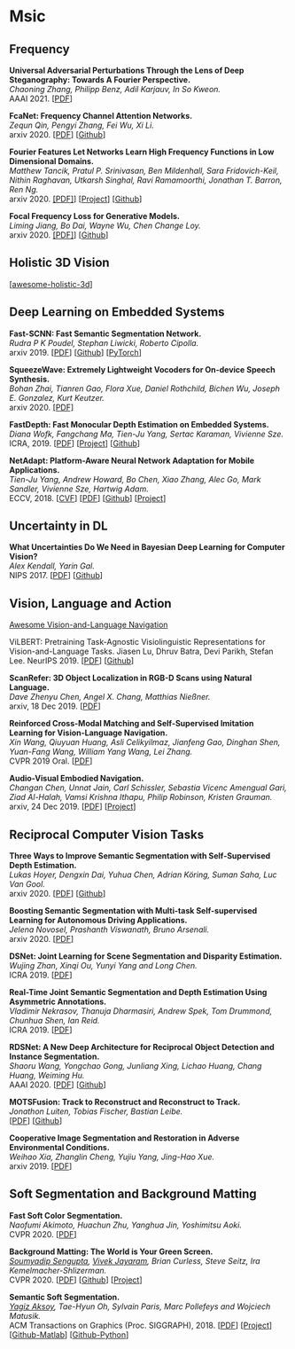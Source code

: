 
# Msic

## Frequency

**Universal Adversarial Perturbations Through the Lens of Deep Steganography: Towards A Fourier Perspective.**<br>
*Chaoning Zhang, Philipp Benz, Adil Karjauv, In So Kweon.*<br>
AAAI 2021. [[PDF](https://arxiv.org/abs/2102.06479)]

**FcaNet: Frequency Channel Attention Networks.**<br>
*Zequn Qin, Pengyi Zhang, Fei Wu, Xi Li.*<br>
arxiv 2020. [[PDF](https://arxiv.org/abs/2012.11879)] [[Github](https://github.com/cfzd/FcaNet)]

**Fourier Features Let Networks Learn High Frequency Functions in Low Dimensional Domains.**<br>
*Matthew Tancik, Pratul P. Srinivasan, Ben Mildenhall, Sara Fridovich-Keil, Nithin Raghavan, Utkarsh Singhal, Ravi Ramamoorthi, Jonathan T. Barron, Ren Ng.*<br>
arxiv 2020. [[PDF]](https://arxiv.org/abs/2006.10739)] [[Project](https://people.eecs.berkeley.edu/~bmild/fourfeat/)] [[Github](https://github.com/tancik/fourier-feature-networks)]

**Focal Frequency Loss for Generative Models.**<br>
*Liming Jiang, Bo Dai, Wayne Wu, Chen Change Loy.*<br>
arxiv 2020. [[PDF]](https://arxiv.org/abs/2012.12821)] [[Github](https://github.com/EndlessSora/focal-frequency-loss)]

## Holistic 3D Vision

[[awesome-holistic-3d](https://github.com/holistic-3d/awesome-holistic-3d)]

## Deep Learning on Embedded Systems

**Fast-SCNN: Fast Semantic Segmentation Network.**<br>
*Rudra P K Poudel, Stephan Liwicki, Roberto Cipolla.*<br>
arxiv 2019. [[PDF](https://arxiv.org/abs/1902.04502)] [[Github](https://github.com/DeepVoltaire/Fast-SCNN)] [[PyTorch](https://github.com/Tramac/Fast-SCNN-pytorch)]

**SqueezeWave: Extremely Lightweight Vocoders for On-device Speech Synthesis.**<br>
*Bohan Zhai, Tianren Gao, Flora Xue, Daniel Rothchild, Bichen Wu, Joseph E. Gonzalez, Kurt Keutzer.*<br>
arxiv 2020. [[PDF]](https://arxiv.org/abs/2001.05685)

**FastDepth: Fast Monocular Depth Estimation on Embedded Systems.**<br>
*Diana Wofk, Fangchang Ma, Tien-Ju Yang, Sertac Karaman, Vivienne Sze.*<br>
ICRA, 2019.
[[PDF](http://fastdepth.mit.edu/2019_icra_fastdepth.pdf)]
[[Project](fastdepth.mit.edu)]
[[Github](https://github.com/dwofk/fast-depth)]

**NetAdapt: Platform-Aware Neural Network Adaptation for Mobile Applications.**<br>
*Tien-Ju Yang, Andrew Howard, Bo Chen, Xiao Zhang, Alec Go, Mark Sandler, Vivienne Sze, Hartwig Adam.*<br>
ECCV, 2018.
[[CVF](http://openaccess.thecvf.com/content_ECCV_2018/papers/Tien-Ju_Yang_NetAdapt_Platform-Aware_Neural_ECCV_2018_paper.pdf)]
[[PDF](https://arxiv.org/abs/1804.03230)]
[[Github](github.com/denru01/netadapt)]
[[Project](https://web.mit.edu/netadapt/)]

## Uncertainty in DL

**What Uncertainties Do We Need in Bayesian Deep Learning for Computer Vision?**<br>
*Alex Kendall, Yarin Gal.*<br>
NIPS 2017.  [[PDF](https://arxiv.org/abs/1703.04977)] [[Github](http://github.com/pmorerio/dl-uncertainty)]

## Vision, Language and Action

[Awesome Vision-and-Language Navigation](https://github.com/daqingliu/awesome-vln)

ViLBERT: Pretraining Task-Agnostic Visiolinguistic Representations for Vision-and-Language Tasks.
Jiasen Lu, Dhruv Batra, Devi Parikh, Stefan Lee.
NeurIPS 2019. [[PDF](https://www.aminer.cn/pub/5db9297647c8f766461f745b/)] [[Github](https://github.com/jiasenlu/vilbert_beta)]

**ScanRefer: 3D Object Localization in RGB-D Scans using Natural Language.** <br>
*Dave Zhenyu Chen, Angel X. Chang, Matthias Nießner.*<br>
arxiv, 18 Dec 2019. [[PDF](https://arxiv.org/abs/1912.08830)]

**Reinforced Cross-Modal Matching and Self-Supervised Imitation Learning for Vision-Language Navigation.**<br>
*Xin Wang, Qiuyuan Huang, Asli Celikyilmaz, Jianfeng Gao, Dinghan Shen, Yuan-Fang Wang, William Yang Wang, Lei Zhang.*<br>
CVPR 2019 Oral. [[PDF](https://arxiv.org/abs/1811.10092)]

**Audio-Visual Embodied Navigation.**<br>
*Changan Chen, Unnat Jain, Carl Schissler, Sebastia Vicenc Amengual Gari, Ziad Al-Halah, Vamsi Krishna Ithapu, Philip Robinson, Kristen Grauman.*<br>
arxiv, 24 Dec 2019. [[PDF](https://arxiv.org/abs/1912.11474)] [[Project](http://vision.cs.utexas.edu/projects/audio_visual_navigation/)]

## Reciprocal Computer Vision Tasks

**Three Ways to Improve Semantic Segmentation with Self-Supervised Depth Estimation.**<br>
*Lukas Hoyer, Dengxin Dai, Yuhua Chen, Adrian Köring, Suman Saha, Luc Van Gool.*<br>
arxiv 2020. [[PDF](https://arxiv.org/abs/2012.10782)]  [[Github](https://github.com/lhoyer/improving_segmentation_with_selfsupervised_depth)]

**Boosting Semantic Segmentation with Multi-task Self-supervised Learning for Autonomous Driving Applications.**<br>
*Jelena Novosel, Prashanth Viswanath, Bruno Arsenali.*<br>
arxiv 2020. [[PDF](https://ml4ad.github.io/files/papers/Boosting%20semantic%20segmentation%20with%20multi-task%20self-supervised%20learning%20for%20autonomous%20driving%20applications.pdf)]

**DSNet: Joint Learning for Scene Segmentation and Disparity Estimation.**<br>
*Wujing Zhan, Xinqi Ou, Yunyi Yang and Long Chen.*<br>
ICRA 2019. [[PDF](https://ieeexplore.ieee.org/document/8793573)] 

**Real-Time Joint Semantic Segmentation and Depth Estimation Using Asymmetric Annotations.** <br> 
*Vladimir Nekrasov, Thanuja Dharmasiri, Andrew Spek, Tom Drummond, Chunhua Shen, Ian Reid.*<br> 
ICRA 2019. [[PDF](https://ieeexplore.ieee.org/document/8794220)]

**RDSNet: A New Deep Architecture for Reciprocal Object Detection and Instance Segmentation.** <br>
*Shaoru Wang, Yongchao Gong, Junliang Xing, Lichao Huang, Chang Huang, Weiming Hu.* <br>
AAAI 2020. [[PDF](https://arxiv.org/abs/1912.05070)] [[Github](https://github.com/wangsr126/RDSNet)]

**MOTSFusion: Track to Reconstruct and Reconstruct to Track.**<br>
*Jonathon Luiten, Tobias Fischer, Bastian Leibe.*<br>
[[PDF](https://arxiv.org/abs/1910.00130v1)] [[Github](https://github.com/tobiasfshr/MOTSFusion)]

**Cooperative Image Segmentation and Restoration in Adverse Environmental Conditions.** <br>
*Weihao Xia, Zhanglin Cheng, Yujiu Yang, Jing-Hao Xue.*<br>
arxiv 2019. [[PDF](https://arxiv.org/abs/1911.00679)]

## Soft Segmentation and Background Matting

**Fast Soft Color Segmentation.**<br>
*Naofumi Akimoto, Huachun Zhu, Yanghua Jin, Yoshimitsu Aoki.*<br>
CVPR 2020. [[PDF](https://arxiv.org/abs/2004.08096)]

**Background Matting: The World is Your Green Screen.**<br>
*[Soumyadip Sengupta](https://homes.cs.washington.edu/~soumya91/), [Vivek Jayaram](http://www.vivekjayaram.com/research), Brian Curless, Steve Seitz, Ira Kemelmacher-Shlizerman.*<br>
CVPR 2020. [[PDF](https://arxiv.org/abs/2004.00626)] [[Github](https://github.com/senguptaumd/Background-Matting)] [[Project](https://grail.cs.washington.edu/projects/background-matting/)]

**Semantic Soft Segmentation.**<br>
*[Yagiz Aksoy](http://yaksoy.github.io/), Tae-Hyun Oh, Sylvain Paris, Marc Pollefeys and Wojciech Matusik.*<br>
ACM Transactions on Graphics (Proc. SIGGRAPH), 2018. [[PDF](http://cfg.mit.edu/sites/cfg.mit.edu/files/sss_3.pdf)] [[Project](http://yaksoy.github.io/sss/)] [[Github-Matlab](https://github.com/yaksoy/SemanticSoftSegmentation)] [[Github-Python](https://github.com/iyah4888/SIGGRAPH18SSS)]


